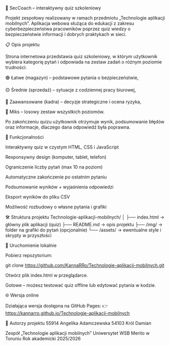 🧠 SecCoach – interaktywny quiz szkoleniowy

Projekt zespołowy realizowany w ramach przedmiotu „Technologie aplikacji mobilnych”.
Aplikacja webowa służąca do edukacji z zakresu cyberbezpieczeństwa pracowników poprzez quiz wiedzy o bezpieczeństwie informacji i dobrych praktykach w sieci.

📋 Opis projektu

Strona internetowa przedstawia quiz szkoleniowy, w którym użytkownik wybiera kategorię pytań i odpowiada na zestaw zadań o różnym poziomie trudności:

🟢 Łatwe (magazyn) – podstawowe pytania o bezpieczeństwie,

🟡 Średnie (sprzedaż) – sytuacje z codziennej pracy biurowej,

🔴 Zaawansowane (kadra) – decyzje strategiczne i ocena ryzyka,

🔄 Miks – losowy zestaw wszystkich poziomów.

Po zakończeniu quizu użytkownik otrzymuje wynik, podsumowanie błędów oraz informacje, dlaczego dana odpowiedź była poprawna.

🧩 Funkcjonalności

Interaktywny quiz w czystym HTML, CSS i JavaScript

Responsywny design (komputer, tablet, telefon)

Ograniczenie liczby pytań (max 10 na poziom)

Automatyczne zakończenie po ostatnim pytaniu

Podsumowanie wyników + wyjaśnienia odpowiedzi

Eksport wyników do pliku CSV

Możliwość rozbudowy o własne pytania i grafiki

🛠️ Struktura projektu
Technologie-aplikacji-mobilnych/
│
├── index.html       → główny plik aplikacji (quiz)
├── README.md        → opis projektu
├── /img/            → folder na grafiki do pytań (opcjonalnie)
└── /assets/         → ewentualne style i skrypty w przyszłości

🚀 Uruchomienie lokalnie

Pobierz repozytorium:

git clone https://github.com/KannaRRo/Technologie-aplikacji-mobilnych.git


Otwórz plik index.html w przeglądarce.

Gotowe – możesz testować quiz offline lub edytować pytania w kodzie.

🌐 Wersja online

Działająca wersja dostępna na GitHub Pages:
👉 https://kannarro.github.io/Technologie-aplikacji-mobilnych

👥 Autorzy projektu
55914 Angelika Adamczewska
54103 Król Damian

Zespół „Technologie aplikacji mobilnych”
Uniwersytet WSB Merito w Toruniu
Rok akademicki 2025/2026
